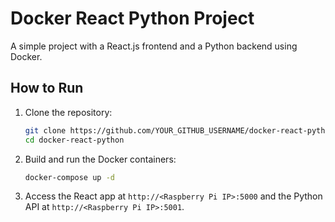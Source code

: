# Docker React Python Project

A simple project with a React.js frontend and a Python backend using Docker.

## How to Run

1. Clone the repository:
   ```bash
   git clone https://github.com/YOUR_GITHUB_USERNAME/docker-react-python.git
   cd docker-react-python
   ```

2. Build and run the Docker containers:
   ```bash
   docker-compose up -d
   ```

3. Access the React app at `http://<Raspberry Pi IP>:5000` and the Python API at `http://<Raspberry Pi IP>:5001`.